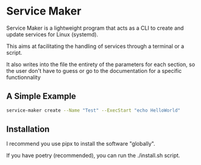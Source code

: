 # Service Maker 

Service Maker is a lightweight program that acts as a CLI to create and
update services for Linux (systemd).

This aims at facilitating the handling of services through a terminal or
a script.

It also writes into the file the entirety of the parameters for each section,
so the user don't have to guess or go to the documentation for a specific
functionnality

## A Simple Example

```bash
service-maker create --Name "Test" --ExecStart "echo HelloWorld"
```

## Installation 

I recommend you use pipx to install the software "globally".

If you have poetry (recommended), you can run the ./install.sh script.

